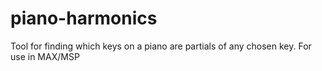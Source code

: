 # piano-harmonics
Tool for finding which keys on a piano are partials of any chosen key.  For use in MAX/MSP
